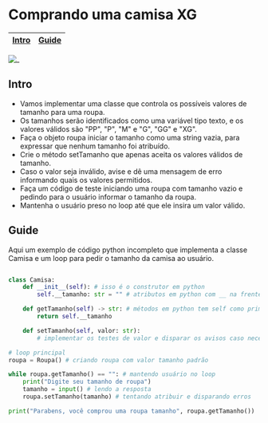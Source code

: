 # Comprando uma camisa XG

<!-- toch -->
[Intro](#intro) | [Guide](#guide)
-- | --
<!-- toch -->

![_](https://raw.githubusercontent.com/qxcodepoo/arcade/master/base/camisa/cover.jpg)

## Intro

- Vamos implementar uma classe que controla os possíveis valores de tamanho para uma roupa.
- Os tamanhos serão identificados como uma variável tipo texto, e os valores válidos são "PP", "P", "M" e "G", "GG" e "XG".
- Faça o objeto roupa iniciar o tamanho como uma string vazia, para expressar que nenhum tamanho foi atribuído.
- Crie o método setTamanho que apenas aceita os valores válidos de tamanho.
- Caso o valor seja inválido, avise e dê uma mensagem de erro informando quais os valores permitidos.
- Faça um código de teste iniciando uma roupa com tamanho vazio e pedindo para o usuário informar o tamanho da roupa.
- Mantenha o usuário preso no loop até que ele insira um valor válido.

## Guide

Aqui um exemplo de código python incompleto que implementa a classe Camisa e um loop para pedir o tamanho da camisa ao usuário.

```py

class Camisa:
    def __init__(self): # isso é o construtor em python
        self.__tamanho: str = "" # atributos em python com __ na frente são privados

    def getTamanho(self) -> str: # métodos em python tem self como primeiro atributo
        return self.__tamanho

    def setTamanho(self, valor: str):
        # implementar os testes de valor e disparar os avisos caso necessário

# loop principal
roupa = Roupa() # criando roupa com valor tamanho padrão

while roupa.getTamanho() == "": # mantendo usuário no loop
    print("Digite seu tamanho de roupa")
    tamanho = input() # lendo a resposta
    roupa.setTamanho(tamanho) # tentando atribuir e disparando erros

print("Parabens, você comprou uma roupa tamanho", roupa.getTamanho())
```
